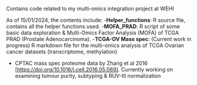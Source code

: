 Contains code related to my multi-omics integration project at WEHI

As of 15/01/2024, the contents include:
-**Helper_functions**: R source file, contains all the helper functions used.
-**MOFA_PRAD**: R script of some basic data exploration & Multi-Omics Factor Analysis (MOFA) of TCGA PRAD (Prostate Adenocarcinoma). 
-**TCGA-OV Mass spec**: (Current work in progress) R markdown file for the multi-omics analysis of TCGA Ovarian cancer datasets (transcriptome, methylation)
+ CPTAC mass spec proteome data by Zhang et al 2016 [https://doi.org/10.1016/j.cell.2016.05.069]. Currently working on examining tumour purity, subtyping & RUV-III normalization
